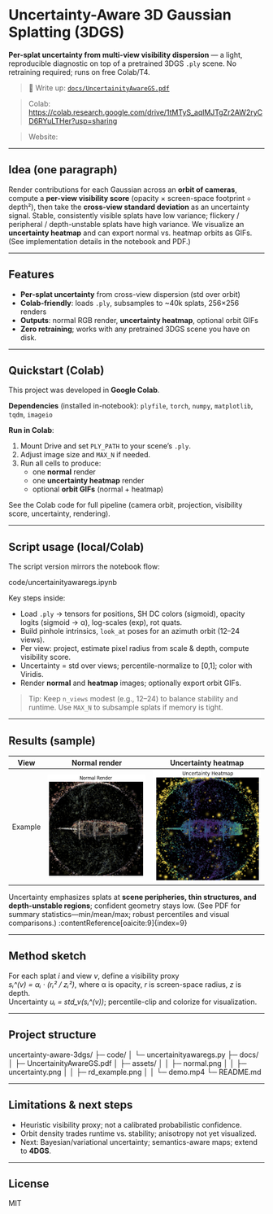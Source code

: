 # Uncertainty-Aware 3D Gaussian Splatting (3DGS)

**Per-splat uncertainty from multi-view visibility dispersion** — a light, reproducible diagnostic on top of a pretrained 3DGS `.ply` scene. No retraining required; runs on free Colab/T4.

> 📄 Write up: [`docs/UncertainityAwareGS.pdf`](docs/UncertainityAwareGS.pdf)

> Colab: https://colab.research.google.com/drive/1tMTyS_aqlMJTgZr2AW2ryCD6RYuLTHer?usp=sharing

> Website: 

---

## Idea (one paragraph)

Render contributions for each Gaussian across an **orbit of cameras**, compute a **per-view visibility score** (opacity × screen-space footprint ÷ depth²), then take the **cross-view standard deviation** as an uncertainty signal. Stable, consistently visible splats have low variance; flickery / peripheral / depth-unstable splats have high variance. We visualize an **uncertainty heatmap** and can export normal vs. heatmap orbits as GIFs. (See implementation details in the notebook and PDF.)

---

## Features

- **Per-splat uncertainty** from cross-view dispersion (std over orbit)  
- **Colab-friendly**: loads `.ply`, subsamples to ~40k splats, 256×256 renders  
- **Outputs**: normal RGB render, **uncertainty heatmap**, optional orbit GIFs  
- **Zero retraining**; works with any pretrained 3DGS scene you have on disk.

---

## Quickstart (Colab)

This project was developed in **Google Colab**.

**Dependencies** (installed in-notebook): `plyfile`, `torch`, `numpy`, `matplotlib`, `tqdm`, `imageio`

**Run in Colab**:
1. Mount Drive and set `PLY_PATH` to your scene’s `.ply`.  
2. Adjust image size and `MAX_N` if needed.  
3. Run all cells to produce:
   - one **normal** render
   - one **uncertainty heatmap** render
   - optional **orbit GIFs** (normal + heatmap)

See the Colab code for full pipeline (camera orbit, projection, visibility score, uncertainty, rendering).

---

## Script usage (local/Colab)

The script version mirrors the notebook flow:

code/uncertainityawaregs.ipynb


Key steps inside:
- Load `.ply` → tensors for positions, SH DC colors (sigmoid), opacity logits (sigmoid → α), log-scales (exp), rot quats.
- Build pinhole intrinsics, `look_at` poses for an azimuth orbit (12–24 views).
- Per view: project, estimate pixel radius from scale & depth, compute visibility score.
- Uncertainty = std over views; percentile-normalize to [0,1]; color with Viridis.
- Render **normal** and **heatmap** images; optionally export orbit GIFs. 

> Tip: Keep `n_views` modest (e.g., 12–24) to balance stability and runtime. Use `MAX_N` to subsample splats if memory is tight. 

---

## Results (sample)

| View | Normal render | Uncertainty heatmap |
|---|---|---|
| Example | ![normal](docs/assets/normal.png) | ![uncertainty](docs/assets/uncertainty.png) |

Uncertainty emphasizes splats at **scene peripheries, thin structures, and depth-unstable regions**; confident geometry stays low. (See PDF for summary statistics—min/mean/max; robust percentiles and visual comparisons.) :contentReference[oaicite:9]{index=9}

---

## Method sketch

For each splat *i* and view *v*, define a visibility proxy  
*sᵢ^(v) = αᵢ · (rᵢ² / zᵢ²)*, where α is opacity, *r* is screen-space radius, *z* is depth.  
Uncertainty *uᵢ = std_v(sᵢ^(v))*; percentile-clip and colorize for visualization. 

---

## Project structure

uncertainty-aware-3dgs/
├─ code/
│ └─ uncertainityawaregs.py
├─ docs/
│ ├─ UncertainityAwareGS.pdf
│ ├─ assets/
│ │ ├─ normal.png
│ │ ├─ uncertainty.png
│ │ ├─ rd_example.png
│ │ └─ demo.mp4
└─ README.md


---

## Limitations & next steps

- Heuristic visibility proxy; not a calibrated probabilistic confidence.  
- Orbit density trades runtime vs. stability; anisotropy not yet visualized.  
- Next: Bayesian/variational uncertainty; semantics-aware maps; extend to **4DGS**.

---

## License

MIT
